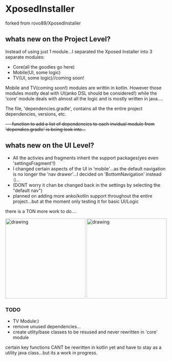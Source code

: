 # XposedInstaller

forked from rovo89/XposedInstaller

## whats new on the Project Level?
Instead of using just 1 module...I separated the Xposed Installer into 3 separate modules:

- Core(all the goodies go here)
- Mobile(UI, some logic)
- TV(UI, some logic)//coming soon!

Mobile and TV(coming soon!) modules are writtin in kotlin. However those modules mostly deal with UI(anko DSL should be considered!) while the 'core' module deals with almost all the logic and is mostly written in java....

The file, 'dependencies.gradle', contains all the the entire project dependencies, versions, etc.

~~- - function to add a list of dependencies to each invidual module from 'dependies.gradle' is being look into...~~
 
## whats new on the UI Level?

- All the activies and fragments inherit the support packages(yes even 'settingsFragment'!)
- I changed certain aspects of the UI in 'mobile'...as the default navigation is no longer the 'nav drawer'...I decided on 'BottomNavigation' instead :)...
- (DONT worry it chan be changed back in the settings by selecting the "default nav")
- planned on adding more anko/kotlin support throughout the entire project...but at the moment only testing it for basic UI/Logic

there is a TON more work to do....

<img src="https://raw.githubusercontent.com/Xstar97/XposedInstaller/master/screenshots/StatusInstallerFragmentNavDrawer.png" alt="drawing" width="250px"/>

<img src="https://raw.githubusercontent.com/Xstar97/XposedInstaller/master/screenshots/StatusInstallerFragmentNavBottom.png" alt="drawing" width="250px"/>
 
### TODO

- TV Module:)
- remove unused dependencies...
- create utlity/base classes to be resused and never rewritten in 'core' module

certain key functions CANT be rewritten in kotlin yet and have to stay as a utility java class...but its a work in progress.
